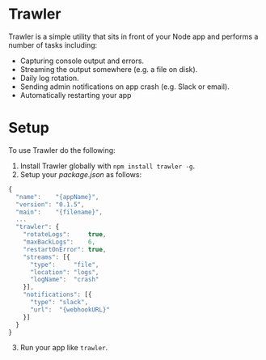 # Trawler
Trawler is a simple utility that sits in front of your Node app and performs a number of tasks including:
* Capturing console output and errors.
* Streaming the output somewhere (e.g. a file on disk).
* Daily log rotation.
* Sending admin notifications on app crash (e.g. Slack or email).
* Automatically restarting your app

# Setup
To use Trawler do the following:

1. Install Trawler globally with `npm install trawler -g`.
2. Setup your _package.json_ as follows:
```javascript
{
  "name":    "{appName}",
  "version": "0.1.5",
  "main":    "{filename}",
  ...
  "trawler": {
    "rotateLogs":     true,
    "maxBackLogs":    6,
    "restartOnError": true,
    "streams": [{
      "type":     "file",
      "location": "logs",
      "logName":  "crash"
    }],
    "notifications": [{
      "type": "slack",
      "url":  "{webhookURL}"
    }]
  }
}
```
3. Run your app like `trawler`.
